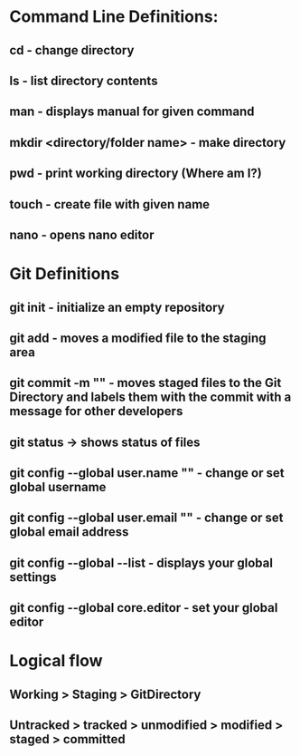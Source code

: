 # Command Line Definitions:

## cd - change directory

## ls - list directory contents

## man <command> - displays manual for given command

## mkdir <directory/folder name> - make directory

## pwd - print working directory (Where am I?)

## touch <filename> - create file with given name

## nano <file> - opens nano editor

# Git Definitions

## git init - initialize an empty repository

## git add <file name> - moves a modified file to the staging area

## git commit -m "<message>" - moves staged files to the Git Directory and labels them with the commit with a message for other developers

## git status -> shows status of files

## git config --global user.name "<name>" - change or set global username

## git config --global user.email "<email>" - change or set global email address

## git config --global --list - displays your global settings

## git config --global core.editor <editor of choice> - set your global editor

# Logical flow

## Working > Staging > GitDirectory

## Untracked > tracked > unmodified > modified > staged > committed
